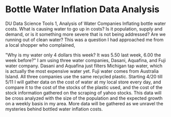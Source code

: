 # Bottle Water Inflation Data Analysis
 DU Data Science Tools 1, Analysis of Water Companies Inflating bottle water costs. What is causing water to go up in costs?
 Is it population, supply and demand, or is it something more severe that is not being addressed?
 Are we running out of clean water?
 This was a question I had approached me from a local shopper who complained, 
 
 "Why is my water only 4 dollars this week? It was 5.50 last week, 6.00 the week before?"
 I am using three water companies, Dasani, Aquafina, and Fuji water company. 
 Dasani and Aquafina just filters Michigan tap water, which is actually the most expensive water yet.
 Fuji water comes from Australia Island.
 All three companies use the same recycled plastic.
 Starting 4/20 till 5/11 I will gather data on the cost of water at my local store every day, and compare it to the cost of the stocks of the plastic used, and the cost of the stock information gathered on the scraping of yahoo stocks.
 This data will be cross analyzed with the size of the population and the expected growth on a weekly basis in my area.
 More data will be gathered as we unravel the mysteries behind bottled water inflation costs.
